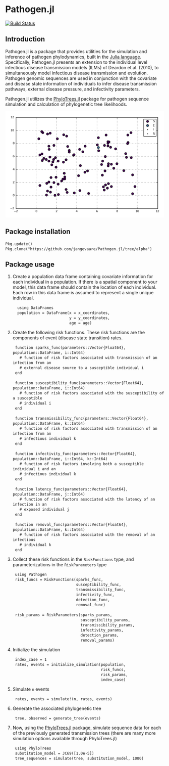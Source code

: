 # Pathogen.jl
[![Build Status](https://travis-ci.org/jangevaare/Pathogen.jl.svg?branch=alpha)](https://travis-ci.org/jangevaare/Pathogen.jl)

## Introduction

Pathogen.jl is a package that provides utilities for the simulation and inference of pathogen phylodynamics, built in the [Julia language](http://julialang.org). Specifically, Pathogen.jl presents an extension to the individual level infectious disease transmission models (ILMs) of Deardon et al. (2010), to simultaneously model infectious disease transmission and evolution. Pathogen genomic sequences are used in conjunction with the covariate and disease state information of individuals to infer disease transmission pathways, external disease pressure, and infectivity parameters.

Pathogen.jl utilizes the [PhyloTrees.jl](https://github.com/jangevaare/PhyloTrees.jl) package for pathogen sequence simulation and calculation of phylogenetic tree likelihoods.


![Phylodynamic simulation](epianimation.gif?raw=true)


## Package installation


    Pkg.update()
    Pkg.clone("https://github.com/jangevaare/Pathogen.jl/tree/alpha")



## Package usage

1. Create a population data frame containing covariate information for each individual in a population. If there is a spatial component to your model, this data frame should contain the location of each individual. Each row in this data frame is assumed to represent a single unique individual.

         using DataFrames
         population = DataFrame(x = x_coordinates,
                                y = y_coordinates,
                                age = age)

2. Create the following risk functions. These risk functions are the components of event (disease state transition) rates.


        function sparks_func(parameters::Vector{Float64}, population::DataFrame, i::Int64)
          # function of risk factors associated with transmission of an infection from an
          # external disease source to a susceptible individual i
        end

        function susceptibility_func(parameters::Vector{Float64}, population::DataFrame, i::Int64)
          # function of risk factors associated with the susceptibility of a susceptible
          # individual i
        end

        function transmissibility_func(parameters::Vector{Float64}, population::DataFrame, k::Int64)
          # function of risk factors associated with transmission of an infection from an
          # infectious individual k
        end

        function infectivity_func(parameters::Vector{Float64}, population::DataFrame, i::Int64, k::Int64)
          # function of risk factors involving both a susceptible individual i and an
          # infectious individual k
        end

        function latency_func(parameters::Vector{Float64}, population::DataFrame, j::Int64)
          # function of risk factors associated with the latency of an infection in an
          # exposed individual j
        end

        function removal_func(parameters::Vector{Float64}, population::DataFrame, k::Int64)
          # function of risk factors associated with the removal of an infectious
          # individual k
        end


3. Collect these risk functions in the `RiskFunctions` type, and parameterizations in the `RiskParameters` type

        using Pathogen
        risk_funcs = RiskFunctions(sparks_func,
                                   susceptibility_func,
                                   transmissibility_func,
                                   infectivity_func,
                                   detection_func,
                                   removal_func)
                                   
        risk_params = RiskParameters(sparks_params,
                                     susceptibility_params,
                                     transmissibility_params,
                                     infectivity_params,
                                     detection_params,
                                     removal_params)


4. Initialize the simulation

        index_case = 1
        rates, events = initialize_simulation(population,
                                              risk_funcs,
                                              risk_params,
                                              index_case)

5. Simulate `n` events

        rates, events = simulate!(n, rates, events)

6. Generate the associated phylogenetic tree

        tree, observed = generate_tree(events)

7. Now, using the [PhyloTrees.jl](https://github.com/jangevaare/PhyloTrees.jl) package, simulate sequence data for each of the previously generated transmission trees (there are many more simulation options available through PhyloTrees.jl)

        using PhyloTrees
        substitution_model = JC69([1.0e-5])
        tree_sequences = simulate(tree, substitution_model, 1000)
